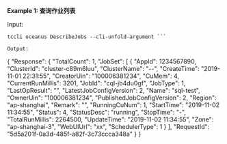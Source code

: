 **Example 1: 查询作业列表**



Input: 

```
tccli oceanus DescribeJobs --cli-unfold-argument ```

Output: 
```
{
    "Response": {
        "TotalCount": 1,
        "JobSet": [
            {
                "AppId": 1234567890,
                "ClusterId": "cluster-c89m6luu",
                "ClusterName": "--",
                "CreateTime": "2019-11-01 22:31:55",
                "CreatorUin": "100006381234",
                "CuMem": 4,
                "CurrentRunMillis": 3201,
                "JobId": "cql-jb4du0gf",
                "JobType": 1,
                "LastOpResult": "",
                "LatestJobConfigVersion": 2,
                "Name": "sql-test",
                "OwnerUin": "100006381234",
                "PublishedJobConfigVersion": 2,
                "Region": "ap-shanghai",
                "Remark": "",
                "RunningCuNum": 1,
                "StartTime": "2019-11-02 11:34:55",
                "Status": 4,
                "StatusDesc": "running",
                "StopTime": "-",
                "TotalRunMillis": 2264500,
                "UpdateTime": "2019-11-02 11:34:55",
                "Zone": "ap-shanghai-3",
                "WebUIUrl": "xx",
                "SchedulerType": 1
            }
        ],
        "RequestId": "5d5a201f-0a3d-485f-a82f-3c73ccca348a"
    }
}
```

